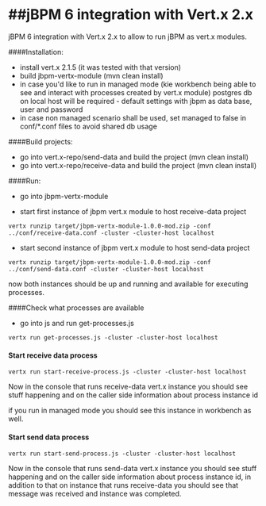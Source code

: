 ##jBPM 6 integration with Vert.x 2.x
=======================

jBPM 6 integration with Vert.x 2.x to allow to run jBPM as vert.x modules.

####Installation:
- install vert.x 2.1.5 (it was tested with that version)
- build jbpm-vertx-module (mvn clean install)
- in case you'd like to run in managed mode (kie workbench being able to see and interact with processes created by vert.x module)
postgres db on local host will be required - default settings with jbpm as data base, user and password
- in case non managed scenario shall be used, set managed to false in conf/*.conf files to avoid shared db usage

####Build projects:
- go into vert.x-repo/send-data and build the project (mvn clean install)
- go into vert.x-repo/receive-data and build the project (mvn clean install)

####Run:
- go into jbpm-vertx-module

- start first instance of jbpm vert.x module to host receive-data project
```
vertx runzip target/jbpm-vertx-module-1.0.0-mod.zip -conf ../conf/receive-data.conf -cluster -cluster-host localhost
```
- start second instance of jbpm vert.x module to host send-data project
```
vertx runzip target/jbpm-vertx-module-1.0.0-mod.zip -conf ../conf/send-data.conf -cluster -cluster-host localhost
```
now both instances should be up and running and available for executing processes.

####Check what processes are available
- go into js and run get-processes.js
```
vertx run get-processes.js -cluster -cluster-host localhost
```

#### Start receive data process
```
vertx run start-receive-process.js -cluster -cluster-host localhost
```
Now in the console that runs receive-data vert.x instance you should see stuff happening and on the caller side information about process instance id

if you run in managed mode you should see this instance in workbench as well.

#### Start send data process
```
vertx run start-send-process.js -cluster -cluster-host localhost
```
Now in the console that runs send-data vert.x instance you should see stuff happening and on the caller side information about process instance id,
in addition to that on instance that runs receive-data you should see that message was received and instance was completed.